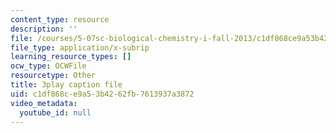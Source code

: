 ```yaml
---
content_type: resource
description: ''
file: /courses/5-07sc-biological-chemistry-i-fall-2013/c1df868ce9a53b4262fb7613937a3872_zdage-Lp8m4.srt
file_type: application/x-subrip
learning_resource_types: []
ocw_type: OCWFile
resourcetype: Other
title: 3play caption file
uid: c1df868c-e9a5-3b42-62fb-7613937a3872
video_metadata:
  youtube_id: null
---
```

